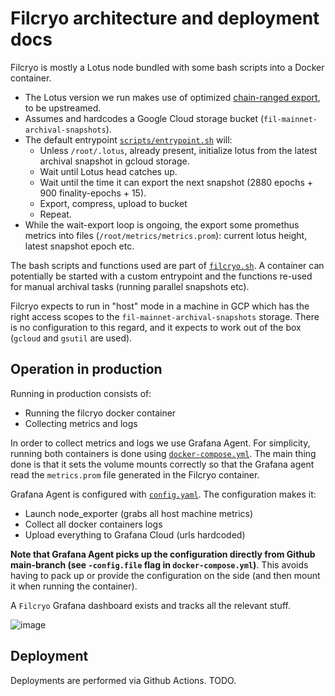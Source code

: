 # Filcryo architecture and deployment docs

Filcryo is mostly a Lotus node bundled with some bash scripts into a Docker container.

* The Lotus version we run makes use of optimized [chain-ranged export](https://github.com/filecoin-project/lotus/pull/9192), to be upstreamed.
* Assumes and hardcodes a Google Cloud storage bucket (`fil-mainnet-archival-snapshots`).
* The default entrypoint [`scripts/entrypoint.sh`](scripts/entrypoint.sh) will:
  * Unless `/root/.lotus`, already present, initialize lotus from the latest archival snapshot in gcloud storage.
  * Wait until Lotus head catches up.
  * Wait until the time it can export the next snapshot (2880 epochs + 900 finality-epochs + 15).
  * Export, compress, upload to bucket
  * Repeat.
* While the wait-export loop is ongoing, the export some promethus metrics into files (`/root/metrics/metrics.prom`): current lotus height, latest snapshot epoch etc.

The bash scripts and functions used are part of [`filcryo.sh`](scripts/filcryo.sh). A container can potentially be started with a custom entrypoint and the functions re-used for manual archival tasks (running parallel snapshots etc).

Filcryo expects to run in "host" mode in a machine in GCP which has the right access scopes to the `fil-mainnet-archival-snapshots` storage. There is no configuration to this regard, and it expects to work out of the box (`gcloud` and `gsutil` are used).

## Operation in production

Running in production consists of:

* Running the filcryo docker container
* Collecting metrics and logs

In order to collect metrics and logs we use Grafana Agent. For simplicity, running both containers is done using [`docker-compose.yml`](docker-compose.yml). The main thing done is that it sets the volume mounts correctly so that the Grafana agent read the `metrics.prom` file generated in the Filcryo container.

Grafana Agent is configured with [`config.yaml`](grafana-agent/config.yaml). The configuration makes it:
  * Launch node_exporter (grabs all host machine metrics)
  * Collect all docker containers logs
  * Upload everything to Grafana Cloud (urls hardcoded)

**Note that Grafana Agent picks up the configuration directly from Github main-branch (see `-config.file` flag in `docker-compose.yml`)**. This avoids having to pack up or provide the configuration on the side (and then mount it when running the container).

A `Filcryo` Grafana dashboard exists and tracks all the relevant stuff.

![image](https://user-images.githubusercontent.com/1027022/214831509-eca73672-79ad-42f3-b30c-71ebad00148a.png)


## Deployment

Deployments are performed via Github Actions. TODO.
